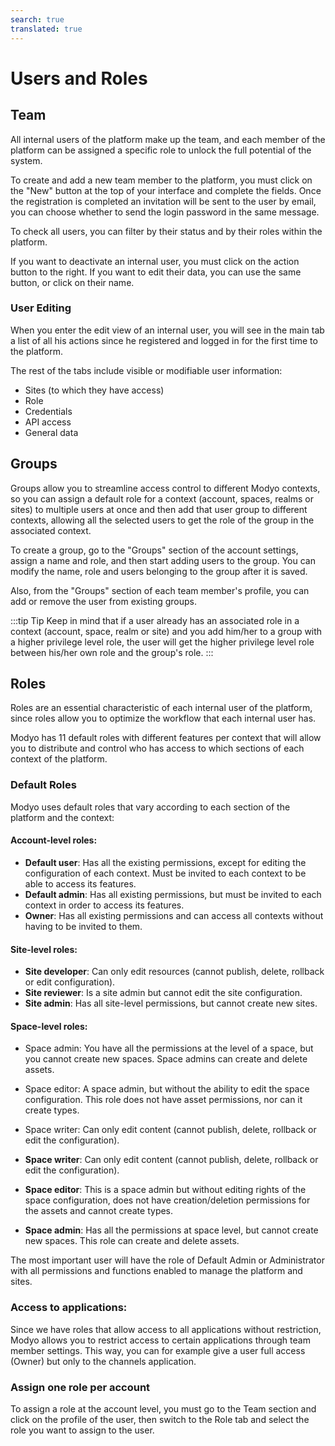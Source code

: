 ```yaml
---
search: true
translated: true
---
```


# Users and Roles

## Team

All internal users of the platform make up the team, and each member of the platform can be assigned a specific role to unlock the full potential of the system.

To create and add a new team member to the platform, you must click on the "New" button at the top of your interface and complete the fields. Once the registration is completed an invitation will be sent to the user by email, you can choose whether to send the login password in the same message.

To check all users, you can filter by their status and by their roles within the platform.

If you want to deactivate an internal user, you must click on the action button to the right. If you want to edit their data, you can use the same button, or click on their name.

### User Editing

When you enter the edit view of an internal user, you will see in the main tab a list of all his actions since he registered and logged in for the first time to the platform.

The rest of the tabs include visible or modifiable user information:

- Sites (to which they have access)
- Role
- Credentials
- API access
- General data

## Groups

Groups allow you to streamline access control to different Modyo contexts, so you can assign a default role for a context (account, spaces, realms or sites) to multiple users at once and then add that user group to different contexts, allowing all the selected users to get the role of the group in the associated context.

To create a group, go to the "Groups" section of the account settings, assign a name and role, and then start adding users to the group. You can modify the name, role and users belonging to the group after it is saved.

Also, from the "Groups" section of each team member's profile, you can add or remove the user from existing groups.

:::tip Tip
Keep in mind that if a user already has an associated role in a context (account, space, realm or site) and you add him/her to a group with a higher privilege level role, the user will get the higher privilege level role between his/her own role and the group's role.
:::

## Roles

Roles are an essential characteristic of each internal user of the platform, since roles allow you to optimize the workflow that each internal user has.

Modyo has 11 default roles with different features per context that will allow you to distribute and control who has access to which sections of each context of the platform.

### Default Roles

Modyo uses default roles that vary according to each section of the platform and the context:

#### Account-level roles:

- **Default user**: Has all the existing permissions, except for editing the configuration of each context. Must be invited to each context to be able to access its features.
- **Default admin**: Has all existing permissions, but must be invited to each context in order to access its features.
- **Owner**: Has all existing permissions and can access all contexts without having to be invited to them.

#### Site-level roles:

- **Site developer**: Can only edit resources (cannot publish, delete, rollback or edit configuration).
- **Site reviewer**: Is a site admin but cannot edit the site configuration.
- **Site admin**: Has all site-level permissions, but cannot create new sites.

#### Space-level roles:

- Space admin: You have all the permissions at the level of a space, but you cannot create new spaces. Space admins can create and delete assets.
- Space editor: A space admin, but without the ability to edit the space configuration. This role does not have asset permissions, nor can it create types.
- Space writer: Can only edit content (cannot publish, delete, rollback or edit the configuration).

- **Space writer**: Can only edit content (cannot publish, delete, rollback or edit the configuration).
- **Space editor**: This is a space admin but without editing rights of the space configuration, does not have creation/deletion permissions for the assets and cannot create types.
- **Space admin**: Has all the permissions at space level, but cannot create new spaces. This role can create and delete assets.

The most important user will have the role of Default Admin or Administrator with all permissions and functions enabled to manage the platform and sites.

### Access to applications:
Since we have roles that allow access to all applications without restriction, Modyo allows you to restrict access to certain applications through team member settings. This way, you can for example give a user full access (Owner) but only to the channels application.

### Assign one role per account

To assign a role at the account level, you must go to the Team section and click on the profile of the user, then switch to the Role tab and select the role you want to assign to the user.
